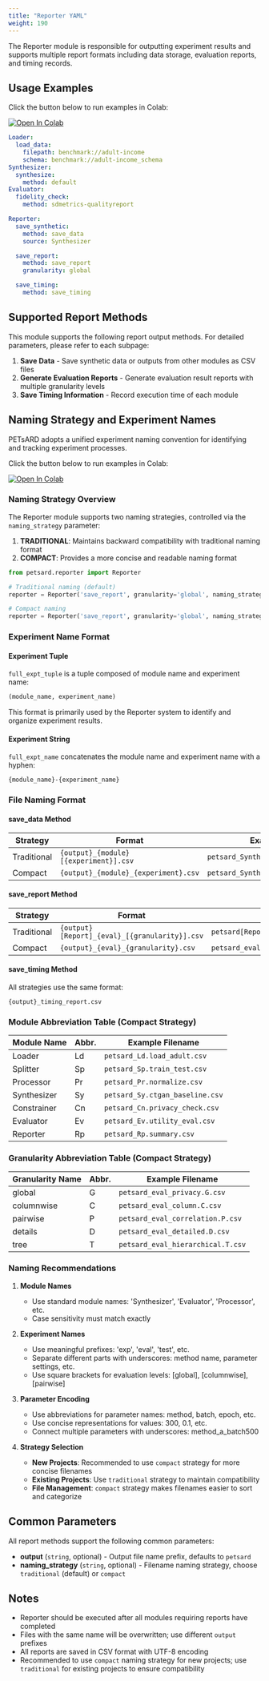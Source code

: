 ```yaml
---
title: "Reporter YAML"
weight: 190
---
```


The Reporter module is responsible for outputting experiment results and supports multiple report formats including data storage, evaluation reports, and timing records.

## Usage Examples

Click the button below to run examples in Colab:

[![Open In Colab](https://colab.research.google.com/assets/colab-badge.svg)](https://colab.research.google.com/github/nics-dp/petsard/blob/main/demo/petsard-yaml/reporter-yaml/reporter.ipynb)

```yaml
Loader:
  load_data:
    filepath: benchmark://adult-income
    schema: benchmark://adult-income_schema
Synthesizer:
  synthesize:
    method: default
Evaluator:
  fidelity_check:
    method: sdmetrics-qualityreport

Reporter:
  save_synthetic:
    method: save_data
    source: Synthesizer

  save_report:
    method: save_report
    granularity: global

  save_timing:
    method: save_timing
```

## Supported Report Methods

This module supports the following report output methods. For detailed parameters, please refer to each subpage:

1. **Save Data** - Save synthetic data or outputs from other modules as CSV files
2. **Generate Evaluation Reports** - Generate evaluation result reports with multiple granularity levels
3. **Save Timing Information** - Record execution time of each module

## Naming Strategy and Experiment Names

PETsARD adopts a unified experiment naming convention for identifying and tracking experiment processes.

Click the button below to run examples in Colab:

[![Open In Colab](https://colab.research.google.com/assets/colab-badge.svg)](https://colab.research.google.com/github/nics-dp/petsard/blob/main/demo/developer-guide/experiment-name-in-reporter.ipynb)

### Naming Strategy Overview

The Reporter module supports two naming strategies, controlled via the `naming_strategy` parameter:

1. **TRADITIONAL**: Maintains backward compatibility with traditional naming format
2. **COMPACT**: Provides a more concise and readable naming format

```python
from petsard.reporter import Reporter

# Traditional naming (default)
reporter = Reporter('save_report', granularity='global', naming_strategy='traditional')

# Compact naming
reporter = Reporter('save_report', granularity='global', naming_strategy='compact')
```

### Experiment Name Format

#### Experiment Tuple

`full_expt_tuple` is a tuple composed of module name and experiment name:
```python
(module_name, experiment_name)
```

This format is primarily used by the Reporter system to identify and organize experiment results.

#### Experiment String

`full_expt_name` concatenates the module name and experiment name with a hyphen:
```
{module_name}-{experiment_name}
```

### File Naming Format

#### save_data Method

| Strategy | Format | Example |
|----------|--------|---------|
| Traditional | `{output}_{module}[{experiment}].csv` | `petsard_Synthesizer[exp1].csv` |
| Compact | `{output}_{module}_{experiment}.csv` | `petsard_Synthesizer_exp1.csv` |

#### save_report Method

| Strategy | Format | Example |
|----------|--------|---------|
| Traditional | `{output}[Report]_{eval}_[{granularity}].csv` | `petsard[Report]_eval1_[global].csv` |
| Compact | `{output}_{eval}_{granularity}.csv` | `petsard_eval1_global.csv` |

#### save_timing Method

All strategies use the same format:
```
{output}_timing_report.csv
```

### Module Abbreviation Table (Compact Strategy)

| Module Name | Abbr. | Example Filename |
|-------------|-------|------------------|
| Loader | Ld | `petsard_Ld.load_adult.csv` |
| Splitter | Sp | `petsard_Sp.train_test.csv` |
| Processor | Pr | `petsard_Pr.normalize.csv` |
| Synthesizer | Sy | `petsard_Sy.ctgan_baseline.csv` |
| Constrainer | Cn | `petsard_Cn.privacy_check.csv` |
| Evaluator | Ev | `petsard_Ev.utility_eval.csv` |
| Reporter | Rp | `petsard_Rp.summary.csv` |

### Granularity Abbreviation Table (Compact Strategy)

| Granularity Name | Abbr. | Example Filename |
|------------------|-------|------------------|
| global | G | `petsard_eval_privacy.G.csv` |
| columnwise | C | `petsard_eval_column.C.csv` |
| pairwise | P | `petsard_eval_correlation.P.csv` |
| details | D | `petsard_eval_detailed.D.csv` |
| tree | T | `petsard_eval_hierarchical.T.csv` |

### Naming Recommendations

1. **Module Names**
   - Use standard module names: 'Synthesizer', 'Evaluator', 'Processor', etc.
   - Case sensitivity must match exactly

2. **Experiment Names**
   - Use meaningful prefixes: 'exp', 'eval', 'test', etc.
   - Separate different parts with underscores: method name, parameter settings, etc.
   - Use square brackets for evaluation levels: [global], [columnwise], [pairwise]

3. **Parameter Encoding**
   - Use abbreviations for parameter names: method, batch, epoch, etc.
   - Use concise representations for values: 300, 0.1, etc.
   - Connect multiple parameters with underscores: method_a_batch500

4. **Strategy Selection**
   - **New Projects**: Recommended to use `compact` strategy for more concise filenames
   - **Existing Projects**: Use `traditional` strategy to maintain compatibility
   - **File Management**: `compact` strategy makes filenames easier to sort and categorize

## Common Parameters

All report methods support the following common parameters:

- **output** (`string`, optional) - Output file name prefix, defaults to `petsard`
- **naming_strategy** (`string`, optional) - Filename naming strategy, choose `traditional` (default) or `compact`

## Notes

- Reporter should be executed after all modules requiring reports have completed
- Files with the same name will be overwritten; use different `output` prefixes
- All reports are saved in CSV format with UTF-8 encoding
- Recommended to use `compact` naming strategy for new projects; use `traditional` for existing projects to ensure compatibility